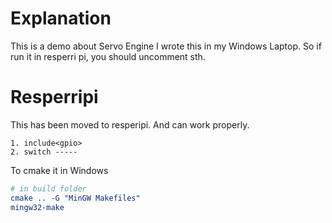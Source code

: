 # Explanation

This is a demo about Servo Engine
I wrote this in my Windows Laptop.
So if run it in resperri pi, you should uncomment sth.

# Resperripi
This has been moved to resperipi. And can work properly.

~~~text
1. include<gpio>
2. switch -----
~~~

To cmake it in Windows

~~~cmake
# in build folder
cmake .. -G "MinGW Makefiles"
mingw32-make
~~~
